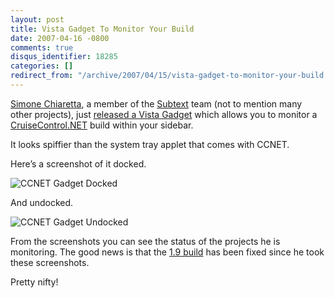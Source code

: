 ```yaml
---
layout: post
title: Vista Gadget To Monitor Your Build
date: 2007-04-16 -0800
comments: true
disqus_identifier: 18285
categories: []
redirect_from: "/archive/2007/04/15/vista-gadget-to-monitor-your-build.aspx/"
---
```


[Simone Chiaretta](http://www.codeclimber.net.nz/ "Simone"), a member of
the [Subtext](http://subtextproject.com/ "Subtext") team (not to mention
many other projects), just [released a Vista
Gadget](http://www.codeclimber.net.nz/archive/2007/04/17/Vista-Gadget-for-CruiseControl.NET---CC.NET-Monitor-for-Vista-Sidebar.aspx "Vista Sidebar Gadget")
which allows you to monitor a
[CruiseControl.NET](http://confluence.public.thoughtworks.org/display/CCNET/Welcome+to+CruiseControl.NET "CruiseControl.NET")
build within your sidebar.

It looks spiffier than the system tray applet that comes with CCNET.

Here’s a screenshot of it docked.

![CCNET Gadget
Docked](https://haacked.com/images/haacked_com/WindowsLiveWriter/VistaGadgetToMonitorYourBuild_15055/ccnetgadgetdocked5.jpg)

And undocked.

![CCNET Gadget
Undocked](https://haacked.com/images/haacked_com/WindowsLiveWriter/VistaGadgetToMonitorYourBuild_15055/ccnetgadgetundocked5.jpg)

From the screenshots you can see the status of the projects he is
monitoring. The good news is that the [1.9
build](http://build.subtextproject.com/ccnet/ViewFarmReport.aspx "Subtext Build Server")
has been fixed since he took these screenshots.

Pretty nifty!

